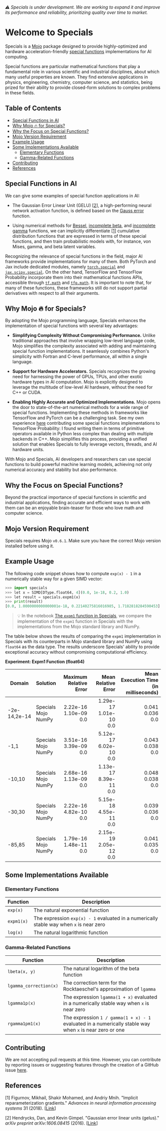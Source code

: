 _⚠️ Specials is under development. We are working to expand it and improve its performance and reliability, prioritizing quality over time to market._

# Welcome to Specials

Specials is a [Mojo](https://www.modular.com/mojo) package designed to provide highly-optimized and hardware acceleration-friendly [special functions](https://en.wikipedia.org/wiki/Special_functions) implementations for AI computing.

Special functions are particular mathematical functions that play a fundamental role in various scientific and industrial disciplines, about which many useful properties are known. They find extensive applications in physics, engineering, chemistry, computer science, and statistics, being prized for their ability to provide closed-form solutions to complex problems in these fields.

## Table of Contents

- [Special Functions in AI](#special-functions-in-ai)
- [Why Mojo 🔥 for Specials?](#why-mojo--for-specials)
- [Why the Focus on Special Functions?](#why-the-focus-on-special-functions)
- [Mojo Version Requirement](#mojo-version-requirement)
- [Example Usage](#example-usage)
- [Some Implementations Available](#some-implementations-available)
  * [Elementary Functions](#elementary-functions)
  * [Gamma-Related Functions](#gamma-related-functions)
- [Contributing](#contributing)
- [References](#references)

## Special Functions in AI

We can give some examples of special function applications in AI:

- The Gaussian Error Linear Unit (GELU) [[2](#hendrycks2016)], a high-performing neural network activation function, is defined based on the [Gauss error](https://en.wikipedia.org/wiki/Error_function) function.

- Using numerical methods for [Bessel](https://en.wikipedia.org/wiki/Bessel_function), [incomplete beta](https://en.wikipedia.org/wiki/Beta_function#Incomplete_beta_function), and [incomplete gamma](https://en.wikipedia.org/wiki/Incomplete_gamma_function) functions, we can implicitly differentiate [[1](#figurnov2018)] cumulative distribution functions that are expressed in terms of these special functions, and then train probabilistic models with, for instance, von Mises, gamma, and beta latent variables.

Recognizing the relevance of special functions in the field, major AI frameworks provide implementations for many of them. Both PyTorch and Jax include dedicated modules, namely [`torch.special`](https://pytorch.org/docs/stable/special.html) and [`jax.scipy.special`](https://jax.readthedocs.io/en/latest/jax.scipy.html#module-jax.scipy.special). On the other hand, TensorFlow and TensorFlow Probability incorporate them into their mathematical functions APIs, accessible through [`tf.math`](https://www.tensorflow.org/api_docs/python/tf/math) and [`tfp.math`](https://www.tensorflow.org/probability/api_docs/python/tfp/math). It is important to note that, for many of these functions, these frameworks still do not support partial derivatives with respect to all their arguments.

## Why Mojo 🔥 for Specials?

By adopting the Mojo programming language, Specials enhances the implementation of special functions with several key advantages:

- **Simplifying Complexity Without Compromising Performance.** Unlike traditional approaches that involve wrapping low-level language code, Mojo simplifies the complexity associated with adding and maintaining special function implementations. It seamlessly combines Python's simplicity with Fortran and C-level performance, all within a single language.

- **Support for Hardware Accelerators.** Specials recognizes the growing need for harnessing the power of GPUs, TPUs, and other exotic hardware types in AI computation. Mojo is explicitly designed to leverage the multitude of low-level AI hardware, without the need for C++ or CUDA.

- **Enabling Highly Accurate and Optimized Implementations.** Mojo opens the door to state-of-the-art numerical methods for a wide range of special functions. Implementing these methods in frameworks like TensorFlow and PyTorch can be a challenging task. See my own experience [here](https://github.com/tensorflow/probability/pulls?q=is%3Apr+is%3Aclosed+author%3Aleandrolcampos+%28betainc+OR+cdf+in%3Atitle%29+created%3A%3E2022-05-01) contributing some special functions implementations to TensorFlow Probability: I found writing them in terms of primitive operators available in Python less complex than dealing with multiple backends in C++. Mojo simplifies this process, providing a unified solution that enables Specials to fully leverage vectors, threads, and AI hardware units.

With Mojo and Specials, AI developers and researchers can use special functions to build powerful machine learning models, achieving not only numerical accuracy and stability but also performance.

## Why the Focus on Special Functions?

Beyond the practical importance of special functions in scientific and industrial applications, finding accurate and efficient ways to work with them can be an enjoyable brain-teaser for those who love math and computer science.

## Mojo Version Requirement

Specials requires Mojo `v0.6.1`. Make sure you have the correct Mojo version installed before using it.

## Example Usage

The following code snippet shows how to compute `exp(x) - 1` in a numerically stable way for a given SIMD vector:

```python
>>> import specials
>>> let x = SIMD[DType.float64, 4](0.0, 1e-18, 0.2, 1.0)
>>> let result = specials.expm1(x)
>>> print(result)
[0.0, 1.0000000000000001e-18, 0.22140275816016985, 1.7182818284590453]
```

> 💡 In the notebook [The `expm1` function in Specials](./expm1_function.ipynb), we compare the implementation of the `expm1` function in Specials with the implementations from the Mojo standard library and NumPy.

The table below shows the results of comparing the `expm1` implementation in Specials with its counterparts in Mojo standard library and NumPy using `float64` as the data type. The results underscore Specials' ability to provide exceptional accuracy without compromising computational efficiency.

**Experiment: Expm1 Function (float64)**

| Domain | Solution | Maximum<br>Relative Error | Mean<br>Relative Error | Mean Execution Time<br>(in milliseconds) |
|---|---|---:|---:|---:|
| -2e-14,2e-14 | Specials<br>Mojo<br>NumPy | 2.22e-16<br>1.10e-09<br>0.0 | 1.29e-17<br>1.01e-10<br>0.0 | 0.041<br>0.036<br>0.0 |
| -1,1 | Specials<br>Mojo<br>NumPy | 3.51e-16<br>3.39e-09<br>0.0 | 5.12e-17<br>6.02e-10<br>0.0 | 0.043<br>0.038<br>0.0 |
| -10,10 | Specials<br>Mojo<br>NumPy | 2.68e-16<br>1.13e-09<br>0.0 | 1.13e-17<br>8.39e-11<br>0.0 | 0.048<br>0.038<br>0.0 |
| -30,30 | Specials<br>Mojo<br>NumPy | 2.22e-16<br>4.82e-10<br>0.0 | 5.15e-18<br>4.55e-11<br>0.0 | 0.039<br>0.036<br>0.0 |
| -85,85 | Specials<br>Mojo<br>NumPy | 1.79e-16<br>1.48e-11<br>0.0 | 2.15e-19<br>2.05e-12<br>0.0 | 0.041<br>0.035<br>0.0 |

## Some Implementations Available

### Elementary Functions

| Function | Description |
|----------|-------------|
| `exp(x)` | The natural exponential function |
| `expm1(x)` | The expression `exp(x) - 1` evaluated in a numerically stable way when `x` is near zero |
| `log(x)` | The natural logarithmic function |

### Gamma-Related Functions

| Function | Description |
|----------|-------------|
| `lbeta(x, y)` | The natural logarithm of the beta function |
| `lgamma_correction(x)` | The correction term for the Rocktaeschel's approximation of `lgamma` |
| `lgamma1p(x)` | The expression `lgamma(1 + x)` evaluated in a numerically stable way when `x` is near zero |
| `rgamma1pm1(x)` | The expression `1 / gamma(1 + x) - 1` evaluated in a numerically stable way when `x` is near zero or one |

## Contributing

We are not accepting pull requests at this time. However, you can contribute by reporting issues or suggesting features through the creation of a GitHub issue [here](https://github.com/leandrolcampos/specials/issues).

## References

[<a id="figurnov2018">1</a>]
Figurnov, Mikhail, Shakir Mohamed, and Andriy Mnih. "Implicit reparameterization gradients." _Advances in neural information processing systems_ 31 (2018). [[Link](https://arxiv.org/abs/1805.08498)]

[<a id="hendrycks2016">2</a>]
Hendrycks, Dan, and Kevin Gimpel. "Gaussian error linear units (gelus)." _arXiv preprint arXiv:1606.08415_ (2016). [[Link](https://arxiv.org/abs/1606.08415)]
